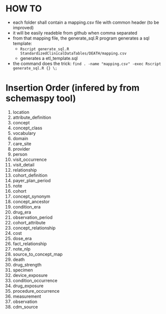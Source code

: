 HOW TO
======

- each folder shall contain a mapping.csv file with common header (to be improved)
- it will be easily readeble from github when comma separated
- from that mapping file, the generate_sql.R program generates a sql template:
	- `Rscript generate_sql.R StandardizedClinicalDataTables/DEATH/mapping.csv`
	- generates a etl_template.sql
- the command does the trick: `find . -name "mapping.csv" -exec Rscript generate_sql.R {} \;`

Insertion Order (infered by from schemaspy tool)
================================================

1. location
1. attribute_definition
1. concept
1. concept_class
1. vocabulary
1. domain
1. care_site
1. provider
1. person
1. visit_occurrence
1. visit_detail
1. relationship
1. cohort_definition
1. payer_plan_period
1. note
1. cohort
1. concept_synonym
1. concept_ancestor
1. condition_era
1. drug_era
1. observation_period
1. cohort_attribute
1. concept_relationship
1. cost
1. dose_era
1. fact_relationship
1. note_nlp
1. source_to_concept_map
1. death
1. drug_strength
1. specimen
1. device_exposure
1. condition_occurrence
1. drug_exposure
1. procedure_occurrence
1. measurement
1. observation
1. cdm_source

